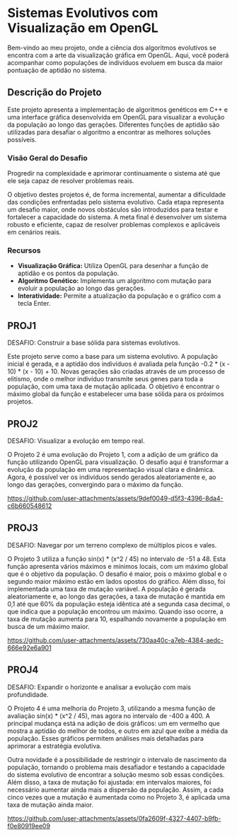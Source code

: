 # Sistemas Evolutivos com Visualização em OpenGL

Bem-vindo ao meu projeto, onde a ciência dos algoritmos evolutivos se encontra com a arte da visualização gráfica em OpenGL. Aqui, você poderá acompanhar como populações de indivíduos evoluem em busca da maior pontuação de aptidão no sistema.

## Descrição do Projeto

Este projeto apresenta a implementação de algoritmos genéticos em C++ e uma interface gráfica desenvolvida em OpenGL para visualizar a evolução da população ao longo das gerações. Diferentes funções de aptidão são utilizadas para desafiar o algoritmo a encontrar as melhores soluções possíveis.

### Visão Geral do Desafio 

Progredir na complexidade e aprimorar continuamente o sistema até que ele seja capaz de resolver problemas reais.

O objetivo destes projetos é, de forma incremental, aumentar a dificuldade das condições enfrentadas pelo sistema evolutivo. Cada etapa representa um desafio maior, onde novos obstáculos são introduzidos para testar e fortalecer a capacidade do sistema. A meta final é desenvolver um sistema robusto e eficiente, capaz de resolver problemas complexos e aplicáveis em cenários reais.

### Recursos

- **Visualização Gráfica:** Utiliza OpenGL para desenhar a função de aptidão e os pontos da população.
- **Algoritmo Genético:** Implementa um algoritmo com mutação para evoluir a população ao longo das gerações.
- **Interatividade:** Permite a atualização da população e o gráfico com a tecla Enter.

## PROJ1

DESAFIO: Construir a base sólida para sistemas evolutivos.

Este projeto serve como a base para um sistema evolutivo. A população inicial é gerada, e a aptidão dos indivíduos é avaliada pela função -0.2 * (x - 10) * (x - 10) + 10. Novas gerações são criadas através de um processo de elitismo, onde o melhor indivíduo transmite seus genes para toda a população, com uma taxa de mutação aplicada. O objetivo é encontrar o máximo global da função e estabelecer uma base sólida para os próximos projetos.

## PROJ2
DESAFIO: Visualizar a evolução em tempo real.

O Projeto 2 é uma evolução do Projeto 1, com a adição de um gráfico da função utilizando OpenGL para visualização. O desafio aqui é transformar a evolução da população em uma representação visual clara e dinâmica. Agora, é possível ver os indivíduos sendo gerados aleatoriamente e, ao longo das gerações, convergindo para o máximo da função.

https://github.com/user-attachments/assets/9def0049-d5f3-4396-8da4-c6b660548612

## PROJ3

DESAFIO: Navegar por um terreno complexo de múltiplos picos e vales.

O Projeto 3 utiliza a função sin(x) * (x^2 / 45) no intervalo de -51 a 48. Esta função apresenta vários máximos e mínimos locais, com um máximo global que é o objetivo da população. O desafio é maior, pois o máximo global e o segundo maior máximo estão em lados opostos do gráfico. Além disso, foi implementada uma taxa de mutação variável. A população é gerada aleatoriamente e, ao longo das gerações, a taxa de mutação é mantida em 0,1 até que 60% da população esteja idêntica até a segunda casa decimal, o que indica que a população encontrou um máximo. Quando isso ocorre, a taxa de mutação aumenta para 10, espalhando novamente a população em busca de um máximo maior.

https://github.com/user-attachments/assets/730aa40c-a7eb-4384-aedc-666e92e6a901

## PROJ4

DESAFIO: Expandir o horizonte e analisar a evolução com mais profundidade.

O Projeto 4 é uma melhoria do Projeto 3, utilizando a mesma função de avaliação sin(x) * (x^2 / 45), mas agora no intervalo de -400 a 400. A principal mudança está na adição de dois gráficos: um em vermelho que mostra a aptidão do melhor de todos, e outro em azul que exibe a média da população. Esses gráficos permitem análises mais detalhadas para aprimorar a estratégia evolutiva.

Outra novidade é a possibilidade de restringir o intervalo de nascimento da população, tornando o problema mais desafiador e testando a capacidade do sistema evolutivo de encontrar a solução mesmo sob essas condições. Além disso, a taxa de mutação foi ajustada: em intervalos maiores, foi necessário aumentar ainda mais a dispersão da população. Assim, a cada cinco vezes que a mutação é aumentada como no Projeto 3, é aplicada uma taxa de mutação ainda maior.

https://github.com/user-attachments/assets/0fa2609f-4327-4407-b9fb-f0e80919ee09


